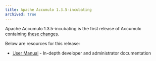 ```yaml
---
title: Apache Accumulo 1.3.5-incubating
archived: true
---
```


Apache Accumulo 1.3.5-incubating is the first release of Accumulo containing [these changes][changes].

Below are resources for this release:

* [User Manual] - In-depth developer and administrator documentation

[changes]: https://github.com/apache/accumulo/blob/1.3.5/CHANGES
[User Manual]: /1.3/user_manual/
